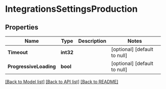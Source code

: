 # IntegrationsSettingsProduction

## Properties
Name | Type | Description | Notes
------------ | ------------- | ------------- | -------------
**Timeout** | **int32** |  | [optional] [default to null]
**ProgressiveLoading** | **bool** |  | [optional] [default to null]

[[Back to Model list]](../README.md#documentation-for-models) [[Back to API list]](../README.md#documentation-for-api-endpoints) [[Back to README]](../README.md)

